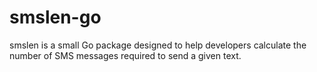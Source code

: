 # smslen-go
smslen is a small Go package designed to help developers calculate the number of SMS messages required to send a given text.
